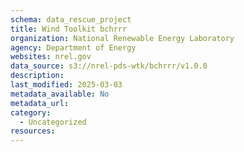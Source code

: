 ```yaml
---
schema: data_rescue_project 
title: Wind Toolkit bchrrr
organization: National Renewable Energy Laboratory
agency: Department of Energy
websites: nrel.gov
data_source: s3://nrel-pds-wtk/bchrrr/v1.0.0
description: 
last_modified: 2025-03-03
metadata_available: No
metadata_url: 
category:
  - Uncategorized
resources:
---
```

